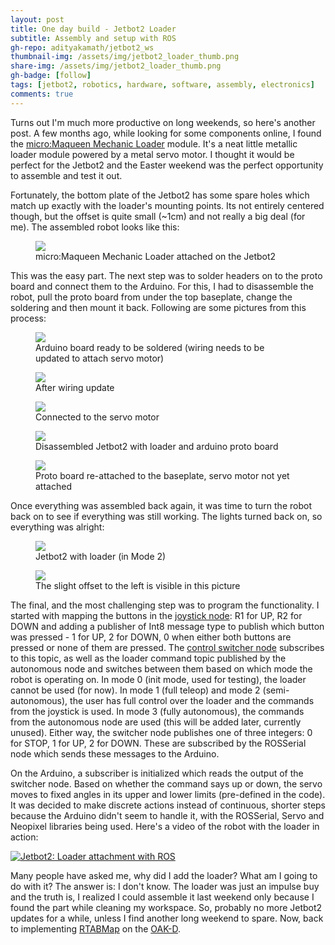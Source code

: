 ```yaml
---
layout: post
title: One day build - Jetbot2 Loader
subtitle: Assembly and setup with ROS
gh-repo: adityakamath/jetbot2_ws
thumbnail-img: /assets/img/jetbot2_loader_thumb.png
share-img: /assets/img/jetbot2_loader_thumb.png
gh-badge: [follow]
tags: [jetbot2, robotics, hardware, software, assembly, electronics]
comments: true
---
```


Turns out I'm much more productive on long weekends, so here's another post. A few months ago, while looking for some components online, I found the [micro:Maqueen Mechanic Loader](https://www.kiwi-electronics.nl/micro-maqueen-mechanic-loader) module. It's a neat little metallic loader module powered by a metal servo motor. I thought it would be perfect for the Jetbot2 and the Easter weekend was the perfect opportunity to assemble and test it out. 

Fortunately, the bottom plate of the Jetbot2 has some spare holes which match up exactly with the loader's mounting points. Its not entirely centered though, but the offset is quite small (~1cm) and not really a big deal (for me). The assembled robot looks like this:

<figure class="aligncenter">
	<img src="https://adityakamath.github.io/assets/img/jetbot2_loader_assembled1.png" />
	<figcaption>micro:Maqueen Mechanic Loader attached on the Jetbot2</figcaption>
</figure>
  
This was the easy part. The next step was to solder headers on to the proto board and connect them to the Arduino. For this, I had to disassemble the robot, pull the proto board from under the top baseplate, change the soldering and then mount it back. Following are some pictures from this process:

<figure class="aligncenter">
	<img src="https://adityakamath.github.io/assets/img/jetbot2_loader_solder1.png" />
	<figcaption>Arduino board ready to be soldered (wiring needs to be updated to attach servo motor)</figcaption>
</figure>

<figure class="aligncenter">
	<img src="https://adityakamath.github.io/assets/img/jetbot2_loader_solder2.png" />
	<figcaption>After wiring update</figcaption>
</figure>

<figure class="aligncenter">
	<img src="https://adityakamath.github.io/assets/img/jetbot2_loader_solder3.png" />
	<figcaption>Connected to the servo motor</figcaption>
</figure>

<figure class="aligncenter">
	<img src="https://adityakamath.github.io/assets/img/jetbot2_loader_solder4.png" />
	<figcaption>Disassembled Jetbot2 with loader and arduino proto board</figcaption>
</figure>

<figure class="aligncenter">
	<img src="https://adityakamath.github.io/assets/img/jetbot2_loader_solder5.png" />
	<figcaption>Proto board re-attached to the baseplate, servo motor not yet attached</figcaption>
</figure>

Once everything was assembled back again, it was time to turn the robot back on to see if everything was still working. The lights turned back on, so everything was alright:

<figure class="aligncenter">
	<img src="https://adityakamath.github.io/assets/img/jetbot2_loader_assembled2.png" />
	<figcaption>Jetbot2 with loader (in Mode 2)</figcaption>
</figure>
  
<figure class="aligncenter">
	<img src="https://adityakamath.github.io/assets/img/jetbot2_loader_assembled3.png" />
	<figcaption>The slight offset to the left is visible in this picture</figcaption>
</figure>

The final, and the most challenging step was to program the functionality. I started with mapping the buttons in the [joystick node](https://github.com/adityakamath/akros_joystick): R1 for UP, R2 for DOWN and adding a publisher of Int8 message type to publish which button was pressed - 1 for UP, 2 for DOWN, 0 when either both buttons are pressed or none of them are pressed. The [control switcher node](https://github.com/adityakamath/akros_jetson) subscribes to this topic, as well as the loader command topic published by the autonomous node and switches between them based on which mode the robot is operating on. In mode 0 (init mode, used for testing), the loader cannot be used (for now). In mode 1 (full teleop) and mode 2 (semi-autonomous), the user has full control over the loader and the commands from the joystick is used. In mode 3 (fully autonomous), the commands from the autonomous node are used (this will be added later, currently unused). Either way, the switcher node publishes one of three integers: 0 for STOP, 1 for UP, 2 for DOWN. These are subscribed by the ROSSerial node which sends these messages to the Arduino. 

On the Arduino, a subscriber is initialized which reads the output of the switcher node. Based on whether the command says up or down, the servo moves to fixed angles in its upper and lower limits (pre-defined in the code). It was decided to make discrete actions instead of continuous, shorter steps because the Arduino didn't seem to handle it, with the ROSSerial, Servo and Neopixel libraries being used. Here's a video of the robot with the loader in action:

[![Jetbot2: Loader attachment with ROS](https://adityakamath.github.io/assets/img/jetbot2_loader_ss.png)](https://www.youtube.com/watch?v=vYFYYoA8Oqw "[Jetbot2: Loader attachment with ROS - Click to Watch!")
  
Many people have asked me, why did I add the loader? What am I going to do with it? The answer is: I don't know. The loader was just an impulse buy and the truth is, I realized I could assemble it last weekend only because I found the part while cleaning my workspace. So, probably no more Jetbot2 updates for a while, unless I find another long weekend to spare. Now, back to implementing [RTABMap](https://github.com/introlab/rtabmap_ros) on the [OAK-D](https://store.opencv.ai/products/oak-d).
